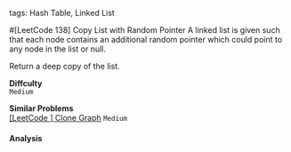 tags: Hash Table, Linked List

#[LeetCode 138] Copy List with Random Pointer
A linked list is given such that each node contains an additional random pointer which could point to any node in the list or null.

Return a deep copy of the list.

**Diffculty**  
`Medium`

**Similar Problems**  
[[LeetCode ] Clone Graph]() `Medium`


#### Analysis


